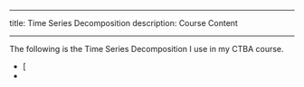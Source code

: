 _ _ _
title: Time Series Decomposition
description: Course Content
_ _ _
The following is the Time Series Decomposition I use in my CTBA course. 
- [
- 
